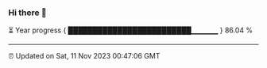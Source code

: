 ### Hi there 👋

⏳ Year progress { █████████████████████████▁▁▁▁▁ } 86.04 %

---

⏰ Updated on Sat, 11 Nov 2023 00:47:06 GMT
